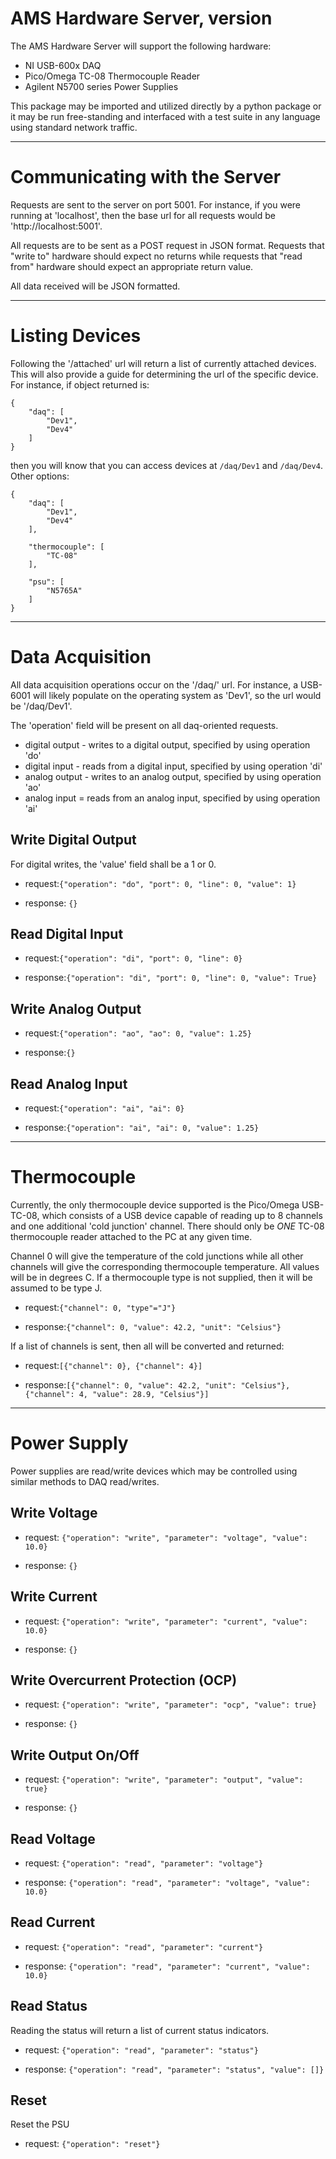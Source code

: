 # AMS Hardware Server, __version__

The AMS Hardware Server will support the following hardware:

 * NI USB-600x DAQ
 * Pico/Omega TC-08 Thermocouple Reader
 * Agilent N5700 series Power Supplies
 
This package may be imported and utilized directly by a python package or it may be run free-standing
and interfaced with a test suite in any language using standard network traffic.

---

# Communicating with the Server

Requests are sent to the server on port 5001.  For instance, if you were running at 'localhost', then
the base url for all requests would be 'http://localhost:5001'.

All requests are to be sent as a POST request in JSON format.  Requests that "write to" hardware
should expect no returns while requests that "read from" hardware should expect an appropriate return
value.

All data received will be JSON formatted.

---

# Listing Devices

Following the '/attached' url will return a list of currently attached devices.  This will also provide
a guide for determining the url of the specific device.  For instance, if object returned is:

    {
        "daq": [
            "Dev1",
            "Dev4"
        ]
    }
    
then you will know that you can access devices at `/daq/Dev1` and `/daq/Dev4`.  Other options:

    {
        "daq": [
            "Dev1",
            "Dev4"
        ],
        
        "thermocouple": [
            "TC-08"
        ],
        
        "psu": [
            "N5765A"
        ]
    }

---

# Data Acquisition

All data acquisition operations occur on the '/daq/<device name>' url.  For instance, a USB-6001 will
likely populate on the operating system as 'Dev1', so the url would be '/daq/Dev1'.

The 'operation' field will be present on all daq-oriented requests.

 * digital output - writes to a digital output, specified by using operation 'do'
 * digital input - reads from a digital input, specified by using operation 'di'
 * analog output - writes to an analog output, specified by using operation 'ao'
 * analog input = reads from an analog input, specified by using operation 'ai'

## Write Digital Output

For digital writes, the 'value' field shall be a 1 or 0.

 * request:`{"operation": "do", "port": 0, "line": 0, "value": 1}`

 * response: `{}`

## Read Digital Input

 * request:`{"operation": "di", "port": 0, "line": 0}`

 * response:`{"operation": "di", "port": 0, "line": 0, "value": True}`

## Write Analog Output

 * request:`{"operation": "ao", "ao": 0, "value": 1.25}`

 * response:`{}`

## Read Analog Input

 * request:`{"operation": "ai", "ai": 0}`

 * response:`{"operation": "ai", "ai": 0, "value": 1.25}`
 
---

# Thermocouple

Currently, the only thermocouple device supported is the Pico/Omega USB-TC-08, which consists of a USB
device capable of reading up to 8 channels and one additional 'cold junction' channel.  There
should only be *ONE* TC-08 thermocouple reader attached to the PC at any given time.

Channel 0 will give the temperature of the cold junctions while all other channels will give the
corresponding thermocouple temperature.  All values will be in degrees C.  If a thermocouple type is not
supplied, then it will be assumed to be type J.

 * request:`{"channel": 0, "type"="J"}`

 * response:`{"channel": 0, "value": 42.2, "unit": "Celsius"}`
 
If a list of channels is sent, then all will be converted and returned:

 * request:`[{"channel": 0}, {"channel": 4}]`

 * response:`[{"channel": 0, "value": 42.2, "unit": "Celsius"}, {"channel": 4, "value": 28.9, "Celsius"}]`

---

# Power Supply

Power supplies are read/write devices which may be controlled using similar methods to DAQ read/writes.

## Write Voltage

 * request: `{"operation": "write", "parameter": "voltage", "value": 10.0}`
 
 * response: `{}`
 
## Write Current

 * request: `{"operation": "write", "parameter": "current", "value": 10.0}`
 
 * response: `{}`
 
## Write Overcurrent Protection (OCP)

 * request: `{"operation": "write", "parameter": "ocp", "value": true}`
 
 * response: `{}`
 
## Write Output On/Off

 * request: `{"operation": "write", "parameter": "output", "value": true}`
 
 * response: `{}`
 
## Read Voltage

 * request: `{"operation": "read", "parameter": "voltage"}`
 
 * response: `{"operation": "read", "parameter": "voltage", "value": 10.0}`
 
## Read Current

 * request: `{"operation": "read", "parameter": "current"}`
 
 * response: `{"operation": "read", "parameter": "current", "value": 10.0}`
 
## Read Status

Reading the status will return a list of current status indicators.

 * request: `{"operation": "read", "parameter": "status"}`
 
 * response: `{"operation": "read", "parameter": "status", "value": []}`

## Reset

Reset the PSU

 * request: `{"operation": "reset"}`
